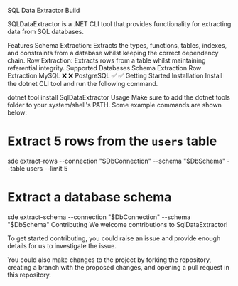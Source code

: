 SQL Data Extractor
Build

SQLDataExtractor is a .NET CLI tool that provides functionality for extracting data from SQL databases.

Features
Schema Extraction: Extracts the types, functions, tables, indexes, and constraints from a database whilst keeping the correct dependency chain.
Row Extraction: Extracts rows from a table whilst maintaining referential integrity.
Supported Databases
Schema Extraction	Row Extraction
MySQL	❌	❌
PostgreSQL	✅	✅
Getting Started
Installation
Install the dotnet CLI tool and run the following command.

dotnet tool install SqlDataExtractor
Usage
Make sure to add the dotnet tools folder to your system/shell's PATH. Some example commands are shown below:

# Extract 5 rows from the `users` table
sde extract-rows --connection "$DbConnection" --schema "$DbSchema" --table users --limit 5

# Extract a database schema
sde extract-schema --connection "$DbConnection" --schema "$DbSchema"
Contributing
We welcome contributions to SqlDataExtractor!

To get started contributing, you could raise an issue and provide enough details for us to investigate the issue.

You could also make changes to the project by forking the repository, creating a branch with the proposed changes, and opening a pull request in this repository.
